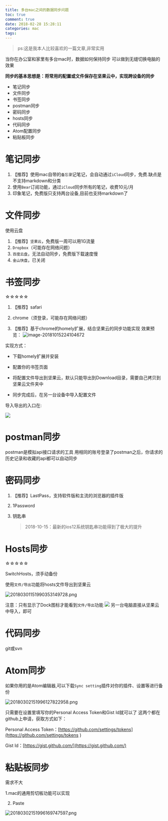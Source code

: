```yaml
---
title: 多台mac之间的数据同步问题
toc: true
comment: true
date: 2018-02-28 15:28:11
categories: mac
tags: 
---
```


> ps:这是我本人比较喜欢的一篇文章,非常实用



当你在办公室和家里有多台mac时，数据如何保持同步
可以做到无缝切换电脑的效果

**同步的基本思想是：将常用的配置或文件保存在坚果云中，实现跨设备的同步**

<!--more-->

- 笔记同步
- 文件同步
- 书签同步
- postman同步
- 密码同步
- hosts同步
- 代码同步
- Atom配置同步
- 粘贴板同步

<!--more-->


# 笔记同步


1. 【推荐】使用mac自带的`备忘录`记笔记，会自动通过`iCloud`同步，免费.缺点是不支持markdown和分类
2. 使用`Bear`订阅功能，通过`iCloud`同步所有的笔记，收费10元/月
3. 印象笔记，免费版只支持两台设备,目前也支持markdown了

# 文件同步

使用云盘

1. 【推荐】`坚果云`，免费版一周可以用1G流量
2. `Dropbox`（可能存在网络问题）
3. `百度云盘`，无法自动同步，免费版下载速度慢
4. `金山快盘`，已关闭

# 书签同步

☆☆☆☆☆

1. 【推荐】safari

2. chrome（须登录，可能存在网络问题）

3. 【推荐】基于chrome的homely扩展，结合坚果云的同步功能实现
效果预览：
![image-20181015224104672](how-to-sync-data-on-your-macs/image-20181015224104672.png)

实现方式：

* 下载homely扩展并安装

* 配置你的书签页面
* 将配置文件导出到坚果云，默认只能导出到Download目录，需要自己拷贝到坚果云文件夹中
* 同步完成后，在另一台设备中导入配置文件

导入导出的入口在:

![](how-to-sync-data-on-your-macs/2018100815389833365849.png)


# postman同步

postman是模拟api接口请求的工具
用相同的账号登录了postman之后，你请求的历史记录和收藏的api都可以自动同步

# 密码同步

1. 【推荐】LastPass，支持软件版和主流的浏览器的插件版

2. 1Password

3. 钥匙串

	> 2018-10-15：最新的ios12系统钥匙串功能得到了极大的提升

# Hosts同步

☆☆☆☆☆

SwitchHosts，须手动备份

使用`文件/导出`功能将hosts文件导出到坚果云

![20180301151990353149728.png](how-to-sync-data-on-your-macs/20180301151990353149728.png)

注意：只有显示了Dock图标才能看到`文件/导出`功能
![](how-to-sync-data-on-your-macs/20181008153898160195878.png)
另一台电脑直接从坚果云中导入，即可

# 代码同步
git或svn


# Atom同步
如果你用的是Atom编辑器,可以下载`Sync setting`插件对你的插件、设置等进行备份

![20180302151996127822958.png](how-to-sync-data-on-your-macs/20180302151996127822958.png)

只需要在设置里填写你的Personal Access Token和Gist Id就可以了
这两个都在github上申请，获取方式如下：

Personal Access Token：[https://github.com/settings/tokens](https://github.com/settings/tokens
)

Gist Id：[https://gist.github.com/](https://gist.github.com/)

# 粘贴板同步

需求不大

1.mac的通用剪切板功能可以实现

2. Paste

![20180302151996169747597.png](how-to-sync-data-on-your-macs/20180302151996169747597.png)
